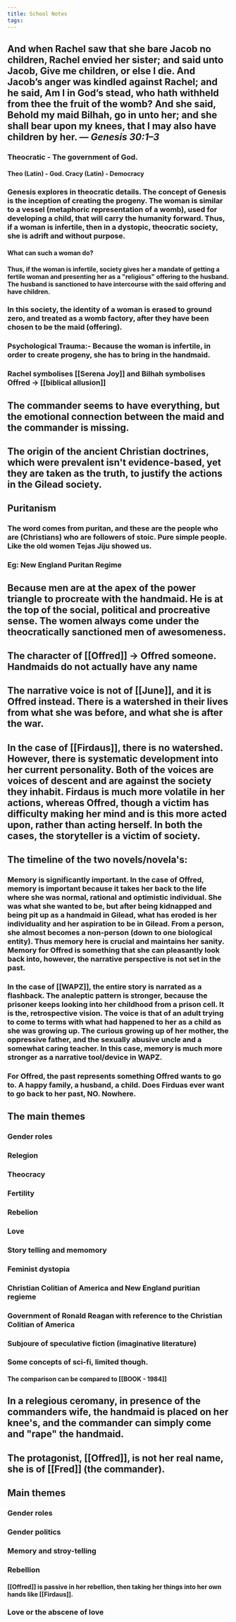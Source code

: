 ```yaml
---
title: School Notes
tags:
---
```


## And when Rachel saw that she bare Jacob no children, Rachel envied her sister; and said unto Jacob, Give me children, or else I die. And Jacob’s anger was kindled against Rachel; and he said, Am I in God’s stead, who hath withheld from thee the fruit of the womb? And she said, Behold my maid Bilhah, go in unto her; and she shall bear upon my knees, that I may also have children by her. — *Genesis 30:1–3*
### Theocratic - The government of God.
#### Theo (Latin) - God. Cracy (Latin) - Democracy
### Genesis explores in theocratic details. The concept of Genesis is the inception of creating the progeny. The woman is similar to a vessel (metaphoric representation of a womb), used for developing a child, that will carry the humanity forward. Thus, if a woman is infertile, then in a dystopic, theocratic society, she is adrift and without purpose.
#### What can such a woman do?
#### Thus, if the woman is infertile, society gives her a mandate of getting a fertile woman and presenting her as a "religious" offering to the husband. The husband is sanctioned to have intercourse with the said offering and have children.
### In this society, the identity of a woman is erased to ground zero, and treated as a womb factory, after they have been chosen to be the maid (offering).
### Psychological Trauma:- Because the woman is infertile, in order to create progeny, she has to bring in the handmaid.
### Rachel symbolises [[Serena Joy]] and Bilhah symbolises Offred -> [[biblical allusion]]
## The commander seems to have everything, but the emotional connection between the maid and the commander is missing.
## The origin of the ancient Christian doctrines, which were prevalent isn't evidence-based, yet they are taken as the truth, to justify the actions in the Gilead society.
## **Puritanism**
### The word comes from puritan, and these are the people who are (Christians) who are followers of stoic. Pure simple people. Like the old women Tejas Jiju showed us.
### Eg: New England Puritan Regime
## Because men are at the apex of the power triangle to procreate with the handmaid. He is at the top of the social, political and procreative sense. The women always come under the theocratically sanctioned men of awesomeness.
## The character of [[Offred]] → **Of**fred someone. Handmaids do not actually have any name
## The narrative voice is not of [[June]], and it is Offred instead. There is a watershed in their lives from what she was before, and what she is after the war.
## In the case of [[Firdaus]], there is no watershed. However, there is systematic development into her current personality. Both of the voices are voices of descent and are against the society they inhabit. Firdaus is much more volatile in her actions, whereas Offred, though a victim has difficulty making her mind and is this more acted upon, rather than acting herself. In both the cases, the storyteller is a victim of society.
## The timeline of the two novels/novela's:
### Memory is significantly important. In the case of Offred, memory is important because it takes her back to the life where she was normal, rational and optimistic individual. She was what she wanted to be, but after being kidnapped and being pit up as a handmaid in Gilead, what has eroded is her individuality and her aspiration to be in Gilead. From a person, she almost becomes a non-person (down to one biological entity). Thus memory here is crucial and maintains her sanity. Memory for Offred is something that she can pleasantly look back into, however, the narrative perspective is not set in the past.
### In the case of [[WAPZ]], the entire story is narrated as a flashback. The analeptic pattern is stronger, because the prisoner keeps looking into her childhood from a prison cell. It is the, retrospective vision. The voice is that of an adult trying to come to terms with what had happened to her as a child as she was growing up. The curious growing up of her mother, the oppressive father, and the sexually abusive uncle and a somewhat caring teacher. In this case, memory is much more stronger as a narrative tool/device in WAPZ.
### For Offred, the past represents something Offred wants to go to. A happy family, a husband, a child. Does Firduas ever want to go back to her past, NO. Nowhere.
## **The main themes**
### Gender roles
### Relegion
### Theocracy
### Fertility
### Rebelion
### Love
### Story telling and memomory
### Feminist dystopia
### Christian Colitian of America and New England puritian regieme
### Government of Ronald Reagan with reference to the Christian Colitian of America
### Subjoure of speculative fiction (imaginative literature)
### Some concepts of sci-fi, limited though.
#### The comparison can be compared to [[BOOK - 1984]]
## In a relegious ceromany, in presence of the commanders wife, the handmaid is placed on her knee's, and the commander can simply come and "rape" the handmaid.
## The protagonist, [[Offred]], is not her real name, she is **of** [[Fred]] (the commander).
## **Main themes**
### Gender roles
### Gender politics
### Memory and stroy-telling
### Rebellion
#### [[Offred]] is passive in her rebellion, then taking her things into her own hands like [[Firdaus]].
### Love or the abscene of love
